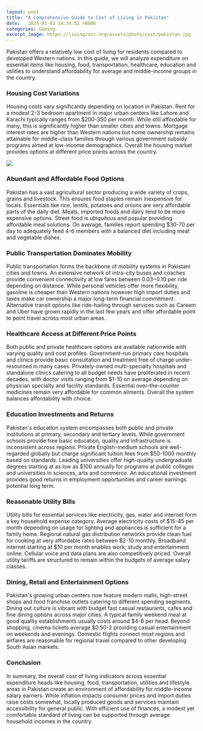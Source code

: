 ```yaml
---
layout: post
title: "A Comprehensive Guide to Cost of Living in Pakistan"
date:   2024-01-03 14:34:52 +0000
categories: Gaming
excerpt_image: https://livingcost.org/assets/photo/cost/pakistan.jpg
---
```


Pakistan offers a relatively low cost of living for residents compared to developed Western nations. In this guide, we will analyze expenditure on essential items like housing, food, transportation, healthcare, education and utilities to understand affordability for average and middle-income groups in the country. 
### Housing Cost Variations 
Housing costs vary significantly depending on location in Pakistan. Rent for a modest 2-3 bedroom apartment in major urban centers like Lahore and Karachi typically ranges from $200-350 per month. While still affordable for many, this is significantly higher than smaller cities and towns. Mortgage interest rates are higher than Western nations but home ownership remains attainable for middle-class families through various government subsidy programs aimed at low-income demographics. Overall the housing market provides options at different price points across the country.

![](https://livingcost.org/assets/photo/cost/pakistan.jpg)
### Abundant and Affordable Food Options
Pakistan has a vast agricultural sector producing a wide variety of crops, grains and livestock. This ensures food staples remain inexpensive for locals. Essentials like rice, lentils, potatoes and onions are very affordable parts of the daily diet. Meats, imported foods and dairy tend to be more expensive options. Street food is ubiquitous and popular providing affordable meal solutions. On average, families report spending $30-70 per day to adequately feed 4-6 members with a balanced diet including meat and vegetable dishes. 
### Public Transportation Dominates Mobility 
Public transportation forms the backbone of mobility systems in Pakistani cities and towns. An extensive network of intra-city buses and coaches provide convenient connectivity at low fares between $0.03-$0.10 per ride depending on distance. While personal vehicles offer more flexibility, gasoline is cheaper than Western nations however high import duties and taxes make car ownership a major long-term financial commitment. Alternative transit options like ride-hailing through services such as Careem and Uber have grown rapidly in the last few years and offer affordable point to point travel across most urban areas.
### Healthcare Access at Different Price Points
Both public and private healthcare options are available nationwide with varying quality and cost profiles. Government-run primary care hospitals and clinics provide basic consultation and treatment free of charge under-resourced in many cases. Privately-owned multi-specialty hospitals and standalone clinics catering to all budget needs have proliferated in recent decades, with doctor visits ranging from $1-10 on average depending on physician specialty and facility standards. Essential over-the-counter medicines remain very affordable for common ailments. Overall the system balances affordability with choice.
### Education Investments and Returns 
Pakistan's education system encompasses both public and private institutions at primary, secondary and tertiary levels. While government schools provide free basic education, quality and infrastructure is inconsistent across regions. Private English-medium schools are well-regarded globally but charge significant tuition fees from $50-1000 monthly based on standards. Leading universities offer high-quality undergraduate degrees starting at as low as $100 annually for programs at public colleges and universities in sciences, arts and commerce. An educational investment provides good returns in employment opportunities and career earnings potential long term.
### Reasonable Utility Bills 
Utility bills for essential services like electricity, gas, water and internet form a key household expense category. Average electricity costs of $15-45 per month depending on usage for lighting and appliances is sufficient for a family home. Regional natural gas distribution networks provide clean fuel for cooking at very affordable rates between $2-10 monthly. Broadband internet starting at $10 per month enables work, study and entertainment online. Cellular voice and data plans are also competitively priced. Overall utility tariffs are structured to remain within the budgets of average salary classes.
### Dining, Retail and Entertainment Options 
Pakistan's growing urban centers now feature modern malls, high-street shops and food franchise outlets catering to different spending segments. Dining out culture is vibrant with budget fast casual restaurants, cafes and fine dining options across major cities. A typical family weekend meal at good quality establishments usually costs around $4-8 per head. Beyond shopping, cinema tickets average $0.50-2 providing casual entertainment on weekends and evenings. Domestic flights connect most regions and airfares are reasonable for regional travel compared to other developing South Asian markets.
### Conclusion
In summary, the overall cost of living indicators across essential expenditure heads like housing, food, transportation, utilities and lifestyle areas in Pakistan create an environment of affordability for middle-income salary earners. While inflation impacts consumer prices and import duties raise costs somewhat, locally produced goods and services maintain accessibility for general public. With efficient use of finances, a modest yet comfortable standard of living can be supported through average household incomes in the country.